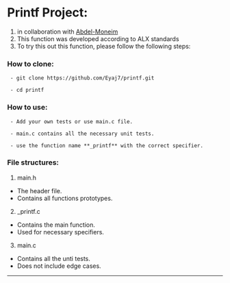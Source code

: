 # Printf Project:
  1. in collaboration with [Abdel-Moneim](https://github.com/Abdelmoneim00)
  2. This function was developed according to ALX standards
  3. To try this out this function, please follow the following steps:

### How to clone:

```
 - git clone https://github.com/Eyaj7/printf.git

 - cd printf
```

### How to use:

```
 - Add your own tests or use main.c file.

 - main.c contains all the necessary unit tests.

 - use the function name **_printf** with the correct specifier.
```

### File structures:

 1. main.h
   - The header file.
   - Contains all functions prototypes.

 2. _printf.c
   - Contains the main function.
   - Used for necessary specifiers.

 3. main.c
   - Contains all the unti tests.
   - Does not include edge cases.
-------